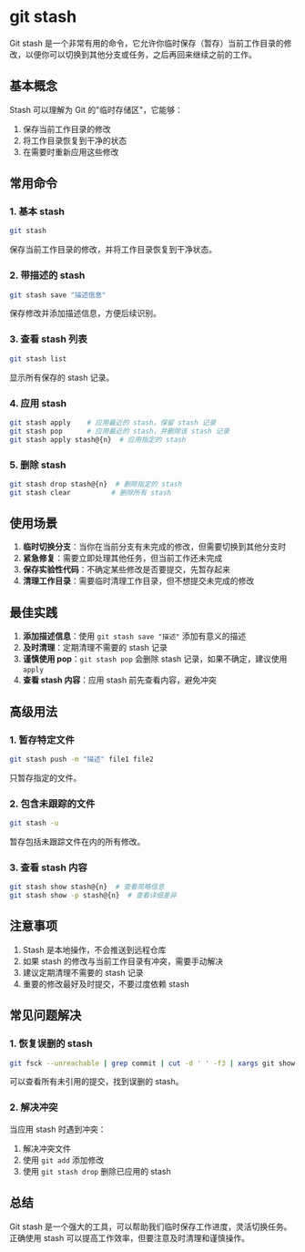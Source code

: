 # git stash

Git stash 是一个非常有用的命令，它允许你临时保存（暂存）当前工作目录的修改，以便你可以切换到其他分支或任务，之后再回来继续之前的工作。

## 基本概念

Stash 可以理解为 Git 的"临时存储区"，它能够：
1. 保存当前工作目录的修改
2. 将工作目录恢复到干净的状态
3. 在需要时重新应用这些修改

## 常用命令

### 1. 基本 stash
```bash
git stash
```
保存当前工作目录的修改，并将工作目录恢复到干净状态。

### 2. 带描述的 stash
```bash
git stash save "描述信息"
```
保存修改并添加描述信息，方便后续识别。

### 3. 查看 stash 列表
```bash
git stash list
```
显示所有保存的 stash 记录。

### 4. 应用 stash
```bash
git stash apply    # 应用最近的 stash，保留 stash 记录
git stash pop      # 应用最近的 stash，并删除该 stash 记录
git stash apply stash@{n}  # 应用指定的 stash
```

### 5. 删除 stash
```bash
git stash drop stash@{n}  # 删除指定的 stash
git stash clear          # 删除所有 stash
```

## 使用场景

1. **临时切换分支**：当你在当前分支有未完成的修改，但需要切换到其他分支时
2. **紧急修复**：需要立即处理其他任务，但当前工作还未完成
3. **保存实验性代码**：不确定某些修改是否要提交，先暂存起来
4. **清理工作目录**：需要临时清理工作目录，但不想提交未完成的修改

## 最佳实践

1. **添加描述信息**：使用 `git stash save "描述"` 添加有意义的描述
2. **及时清理**：定期清理不需要的 stash 记录
3. **谨慎使用 pop**：`git stash pop` 会删除 stash 记录，如果不确定，建议使用 `apply`
4. **查看 stash 内容**：应用 stash 前先查看内容，避免冲突

## 高级用法

### 1. 暂存特定文件
```bash
git stash push -m "描述" file1 file2
```
只暂存指定的文件。

### 2. 包含未跟踪的文件
```bash
git stash -u
```
暂存包括未跟踪文件在内的所有修改。

### 3. 查看 stash 内容
```bash
git stash show stash@{n}  # 查看简略信息
git stash show -p stash@{n}  # 查看详细差异
```

## 注意事项

1. Stash 是本地操作，不会推送到远程仓库
2. 如果 stash 的修改与当前工作目录有冲突，需要手动解决
3. 建议定期清理不需要的 stash 记录
4. 重要的修改最好及时提交，不要过度依赖 stash

## 常见问题解决

### 1. 恢复误删的 stash
```bash
git fsck --unreachable | grep commit | cut -d ' ' -f3 | xargs git show
```
可以查看所有未引用的提交，找到误删的 stash。

### 2. 解决冲突
当应用 stash 时遇到冲突：
1. 解决冲突文件
2. 使用 `git add` 添加修改
3. 使用 `git stash drop` 删除已应用的 stash

## 总结

Git stash 是一个强大的工具，可以帮助我们临时保存工作进度，灵活切换任务。正确使用 stash 可以提高工作效率，但要注意及时清理和谨慎操作。 